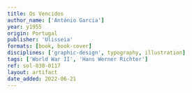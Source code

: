 ```yaml
---
title: Os Vencidos
author_name: ['António Garcia']
year: y1955
origin: Portugal
publisher: 'Ulisseia'
formats: [book, book-cover]
disciplines: ['graphic-design', typography, illustration]
tags: ['World War II', 'Hans Werner Richter']
ref: sol-030-0117
layout: artifact
date_added: 2022-06-21
---
```

